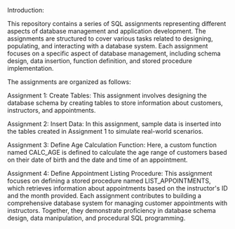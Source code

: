 Introduction:

This repository contains a series of SQL assignments representing different aspects of database management and application development. The assignments are structured to cover various tasks related to designing, populating, and interacting with a database system. Each assignment focuses on a specific aspect of database management, including schema design, data insertion, function definition, and stored procedure implementation.

The assignments are organized as follows:

Assignment 1: Create Tables: This assignment involves designing the database schema by creating tables to store information about customers, instructors, and appointments.

Assignment 2: Insert Data: In this assignment, sample data is inserted into the tables created in Assignment 1 to simulate real-world scenarios.

Assignment 3: Define Age Calculation Function: Here, a custom function named CALC_AGE is defined to calculate the age range of customers based on their date of birth and the date and time of an appointment.

Assignment 4: Define Appointment Listing Procedure: This assignment focuses on defining a stored procedure named LIST_APPOINTMENTS, which retrieves information about appointments based on the instructor's ID and the month provided.
Each assignment contributes to building a comprehensive database system for managing customer appointments with instructors. Together, they demonstrate proficiency in database schema design, data manipulation, and procedural SQL programming.

